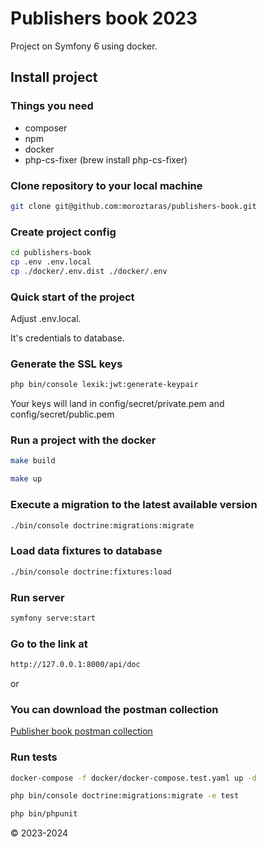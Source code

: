 # Publishers book 2023

Project on Symfony 6 using docker.

## Install project

### Things you need
* composer
* npm
* docker
* php-cs-fixer (brew install php-cs-fixer)

### Clone repository to your local machine
```bash
git clone git@github.com:moroztaras/publishers-book.git
```

### Create project config
```bash
cd publishers-book
cp .env .env.local
cp ./docker/.env.dist ./docker/.env
```
### Quick start of the project

Adjust .env.local.

It's credentials to database.

### Generate the SSL keys
```bash
php bin/console lexik:jwt:generate-keypair
```
Your keys will land in config/secret/private.pem and config/secret/public.pem

### Run a project with the docker
```bash
make build
```
```bash
make up
```

### Execute a migration to the latest available version
```bash
./bin/console doctrine:migrations:migrate
```

### Load data fixtures to database
```bash
./bin/console doctrine:fixtures:load
```

### Run server
```bash
symfony serve:start
```

### Go to the link at
```bash
http://127.0.0.1:8000/api/doc
```
or
### You can download the postman collection
[Publisher book postman collection](https://github.com/moroztaras/publishers-book/blob/master/Publisher_book.postman_collection.json)

### Run tests
```bash
docker-compose -f docker/docker-compose.test.yaml up -d
```
```bash
php bin/console doctrine:migrations:migrate -e test
```
```bash
php bin/phpunit
```

© 2023-2024

